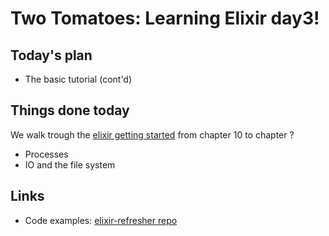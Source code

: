 # Two Tomatoes: Learning Elixir day3!

## Today's plan
* The basic tutorial (cont'd)

## Things done today
We walk trough the [elixir getting started](https://elixir-lang.org/getting-started/) from chapter 10 to chapter ?

* Processes
* IO and the file system
<!--
* alias, require, and import
* Module attributes
* Structs
* Protocols
* Comprehensions
* Sigils
* try, catch, and rescue
* Typespecs and behaviours
* Debugging
* Erlang libraries
* Where to go next
-->

## Links
* Code examples: [elixir-refresher repo](https://github.com/lerrigatto/elixir-refresher/day3)
